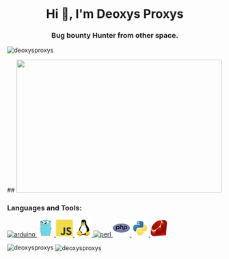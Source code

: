 <h1 align="center">Hi 👋, I'm Deoxys Proxys</h1>
<h3 align="center">Bug bounty Hunter from other space.</h3>

<p align="left"> <img src="https://komarev.com/ghpvc/?username=deoxysproxys&label=Profile%20views&color=0e75b6&style=flat" alt="deoxysproxys" /> </p>
## <img src="https://media4.giphy.com/media/v1.Y2lkPTc5MGI3NjExeDhzcGhoczQ0ZTNxaW14MHBvOTkwZTl5d2Rya2pqNGx1N2hyNnVmZyZlcD12MV9pbnRlcm5hbF9naWZfYnlfaWQmY3Q9Zw/Tf3mp01bfrrUc/giphy.webp" width="480" height="310"">


<p align="left">
</p>

<h3 align="left">Languages and Tools:</h3>
<p align="left"> <a href="https://www.arduino.cc/" target="_blank" rel="noreferrer"> <img src="https://cdn.worldvectorlogo.com/logos/arduino-1.svg" alt="arduino" width="40" height="40"/> </a> <a href="https://golang.org" target="_blank" rel="noreferrer"> <img src="https://raw.githubusercontent.com/devicons/devicon/master/icons/go/go-original.svg" alt="go" width="40" height="40"/> </a> <a href="https://developer.mozilla.org/en-US/docs/Web/JavaScript" target="_blank" rel="noreferrer"> <img src="https://raw.githubusercontent.com/devicons/devicon/master/icons/javascript/javascript-original.svg" alt="javascript" width="40" height="40"/> </a> <a href="https://www.linux.org/" target="_blank" rel="noreferrer"> <img src="https://raw.githubusercontent.com/devicons/devicon/master/icons/linux/linux-original.svg" alt="linux" width="40" height="40"/> </a> <a href="https://www.perl.org/" target="_blank" rel="noreferrer"> <img src="https://api.iconify.design/logos-perl.svg" alt="perl" width="40" height="40"/> </a> <a href="https://www.php.net" target="_blank" rel="noreferrer"> <img src="https://raw.githubusercontent.com/devicons/devicon/master/icons/php/php-original.svg" alt="php" width="40" height="40"/> </a> <a href="https://www.python.org" target="_blank" rel="noreferrer"> <img src="https://raw.githubusercontent.com/devicons/devicon/master/icons/python/python-original.svg" alt="python" width="40" height="40"/> </a> <a href="https://www.ruby-lang.org/en/" target="_blank" rel="noreferrer"> <img src="https://raw.githubusercontent.com/devicons/devicon/master/icons/ruby/ruby-original.svg" alt="ruby" width="40" height="40"/> </a> </p>

<p><img align="left" src="https://github-readme-stats.vercel.app/api/top-langs?username=deoxysproxys&show_icons=true&locale=en&layout=compact" alt="deoxysproxys" /></p>

<p>&nbsp;<img align="center" src="https://github-readme-stats.vercel.app/api?username=deoxysproxys&show_icons=true&locale=en" alt="deoxysproxys" /></p>
